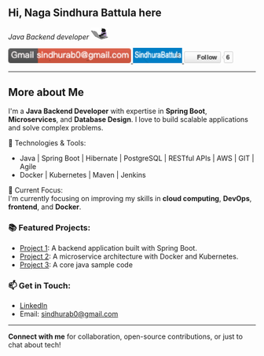 ## Hi, Naga Sindhura Battula here

*Java Backend developer* <!-- Resize the image with width --><img src="https://github.com/BSindhura/BSindhura/blob/main/68747470733a2f2f6d656469612e67697068792e636f6d2f6d656469612f57556c706c634d704f43456d5447427442572f67697068792e676966.gif" width="35" height="auto"  />

<a href="mailto:sindhurab0@gmail.com">
    <img src="https://github.com/BSindhura/BSindhura/blob/main/3b078d04-8aa7-4fb4-b46b-1f25d5df47f8.png" width="250" height="auto">
</a>
<a href="https://www.linkedin.com/in/sindhura-battula-864173200/" target="_blank">
    <img src="https://github.com/BSindhura/BSindhura/blob/main/1743709660426.png" width="100" height="auto" />
</a> 
<a href="https://github.com/BSindhura" target="_blank">
        <img src="https://github.com/BSindhura/BSindhura/blob/main/68747470733a2f2f696d672e736869656c64732e696f2f6769746875622f666f6c6c6f776572732f73616976656e6b617439383f6c6162656c3d666f6c6c6f77267374796c653d736f6369616c.png" width="100" height="auto" />
    </a>
    
---
## More about Me
I'm a **Java Backend Developer** with expertise in **Spring Boot**, **Microservices**, and **Database Design**. I love to build scalable applications and solve complex problems.

🔧 Technologies & Tools:
- Java | Spring Boot | Hibernate | PostgreSQL | RESTful APIs | AWS | GIT | Agile
- Docker | Kubernetes | Maven | Jenkins

🎯 Current Focus:  
I'm currently focusing on improving my skills in **cloud computing**, **DevOps**, **frontend**, and **Docker**.

### 📚 Featured Projects:
- [Project 1](https://github.com/BSindhura/bear_mama_admin): A backend application built with Spring Boot.
- [Project 2](https://github.com/BSindhura/bear_mama_admin): A microservice architecture with Docker and Kubernetes.
- [Project 3](https://github.com/BSindhura/practice-java-code-samples): A core java sample code

### 📫 Get in Touch:
- [LinkedIn](https://www.linkedin.com/in/sindhura-battula-864173200/)
- Email: sindhurab0@gmail.com

---

**Connect with me** for collaboration, open-source contributions, or just to chat about tech!

